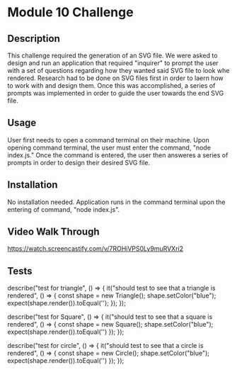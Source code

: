 # Module 10 Challenge

## Description
This challenge required the generation of an SVG file.  We were asked to design and run an application that required "inquirer" to prompt the user with a set of questions regarding how they wanted said SVG file to look whe rendered.  Research had to be done on SVG files first in order to laern how to work with and design them.  Once this was accomplished, a series of prompts was implemented in order to guide the user towards the end SVG file.

## Usage
User first needs to open a command terminal on their machine.  Upon opening command terminal, the user must enter the command, "node index.js."  Once the command is entered, the user then answeres a series of prompts in order to design their desired SVG file.

## Installation
No installation needed.  Application runs in the command terminal upon the entering of command, "node index.js".

## Video Walk Through
https://watch.screencastify.com/v/7ROHiVPS0Ly9muRVXri2

## Tests
describe("test for triangle", () => {
    it("should test to see that a triangle is rendered", () => {
        const shape = new Triangle();
        shape.setColor("blue");
        expect(shape.render()).toEqual('<polygon points="0 200, 150 0, 300 200" fill="blue" />');
    });
});

describe("test for Square", () => {
    it("should test to see that a square is rendered", () => {
        const shape = new Square();
        shape.setColor("blue");
        expect(shape.render()).toEqual('<rect x="0" y="0" width="200" height="200" fill="blue" />')
    });
});

describe("test for circle", () => {
    it("should test to see that a circle is rendered", () => {
        const shape = new Circle();
        shape.setColor("blue");
        expect(shape.render()).toEqual('<circle cx="150" cy="100" r="100" fill="blue" />')
    });
});
